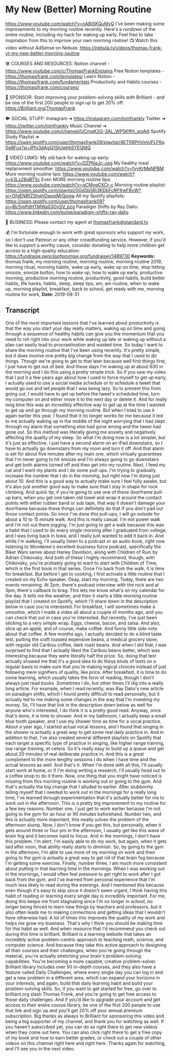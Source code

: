 # My New (Better) Morning Routine
https://www.youtube.com/watch?v=nABiSKQuMvQ
I've been making some improvements to my morning routine recently. Here's a rundown of the entire routine, including my hack for waking up early. Feel free to take inspiration from this to improve your own morning routine!
📺 Watch this video without AdSense on Nebula: https://nebula.tv/videos/thomas-frank-yt-my-new-better-morning-routine

🛠 COURSES AND RESOURCES: 
Notion channel - https://www.youtube.com/c/ThomasFrankExplains
Free Notion templates - https://thomasjfrank.com/templates/
Learn Notion - https://thomasjfrank.com/fundamentals
Productivity and Habits courses - https://thomasjfrank.com/courses/

🦙 SPONSOR: 
Start improving your problem-solving skills with Brilliant - and be one of the first 200 people to sign up to get 20% off: https://Brilliant.org/ThomasFrank

🐦 SOCIAL STUFF:
Instagram ➔ https://instagram.com/tomfrankly
Twitter ➔ https://twitter.com/tomfrankly
Music Channel ➔ https://www.youtube.com/channel/UCmqK2G-3AL_WP5KffH_wqAA
Spotify Study Playlist ➔ https://open.spotify.com/user/thomasfrank09/playlist/4ETfiRPHVmUFLF6q0g8Fux?si=IPfx3dAgQ1SIUwhh5YEQMQ

🔗 VIDEO LINKS:
My old hack for waking up early:
https://www.youtube.com/watch?v=DZPNqJc-Jeg
My healthy meal replacement smoothie:
https://www.youtube.com/watch?v=fyyKrMeNPBM
More morning routine tips:
https://www.youtube.com/watch?v=k3Ls28qBT5c
Even MORE morning routine tips:
https://www.youtube.com/watch?v=gCMyqCXCr-c
Morning routine playlist:
https://open.spotify.com/playlist/0Gd5bSRi3KDbFcRPXwFBvW?si=OfgENRfZShqhGwopMrQoqw
All my Spotify playlists:
https://open.spotify.com/user/thomasfrank09?si=jBc5mPdHTMWa03OvSV_pzg
Paradigm Shifts by Ray Dalio:
https://www.linkedin.com/pulse/paradigm-shifts-ray-dalio

👐 BUSINESS:
Please contact my agent at thomasfrank@standard.tv

💰 I'm fortunate enough to work with great sponsors who support my work, so I don't use Patreon or any other crowdfunding service. However, if you'd like to support a worthy cause, consider donating to help more children get access to a high-quality education: https://fundraise.pencilsofpromise.org/fundraiser/1489730
**Keywords:** thomas frank, my morning routine, morning routine, morning routine 2019, morning ritual, morning habits, wake up early, wake up on time, stop hitting snooze, snooze button, how to wake up, how to wake up early, productive morning, productive morning routine, productivity, good habits, build better habits, life hacks, habits, sleep, sleep tips, am, am routine, when to wake up, morning playlist, breakfast, back to school, get ready with me, morning routine for work, 
**Date:** 2019-08-31

## Transcript
 One of the most important lessons that I've learned about productivity is that the way you start your day really matters, waking up on time and going through a sequence of healthy habits can give you the momentum that you need to roll right into your work while waking up late or waking up without a plan can easily lead to procrastination and wasted time. So today I want to share the morning routine that I've been using recently. It's pretty simple, but it does involve one pretty big change from the way that I used to do things. Though we're going to get to that later because well first things first, I just have to get out of bed. And these days I'm waking up at about 630 in the morning and I do this using a pretty simple trick. So if you saw my video that I put it a few years ago about how I used to force myself to get up early, I actually used to use a social media schedule or to schedule a tweet that would go out and tell people that I was being lazy. So to prevent this from going out, I would have to get up before the tweet's scheduled time, turn my computer on and either move it to the next day or delete it. And for really long time this was an incredibly effective way to get up at the time I wanted to get up and go through my morning routine. But when I tried to use it again earlier this year, I found that it no longer works for me because it led to me actually waking up in the middle of the night worrying that I had slept through my alarm that something else had gone wrong and the tweet had gone out. So this method was literally giving me anxiety and negatively affecting the quality of my sleep. So what I'm doing now is a lot simpler, but it's just as effective. I just have a second alarm on an iPad downstairs, so I have to actually go downstairs from my room and turn it off. And that alarm is set for about five minutes after my main one, which virtually guarantees that I'm never going to hit snooze and I'm always going to go downstairs and get both alarms turned off and then get into my routine. Next, I feed my cat and I want my plants and I do some pull-ups. I'm trying to gradually increase the number that I do in the morning, but right now I'm doing just about 10. And this is a good way to actually make sure I feel fully awake, but it's also just another good way to make sure that I stay in shape for rock climbing. And quick tip, if you're going to use one of these doorframe pull-up bars, when you get one taken old towel and wrap it around the contact points with either rubber band or sub tape, that way it doesn't damage your doorframe because these things can definitely do that if you don't pad out those contact points. So once I've done this pull-ups, I will go outside for about a 10 to 15 minute walk. And this is really casual. I'm not power walk and I'm not out there jogging. I'm just going to get a walk because this was a habit that I used to do every single morning after I graduated from college, and I was living back in Iowa, and I really just wanted to add it back in. And while I'm walking, I'll usually listen to a podcast or an audio book, right now listening to Wonderee's excellent business force podcast, specifically the Biker Wars series about Harley Davidson, along with Children of Ruin by Adrian Chikovsky. And both of these I highly recommend, though, with Chikovsky, you're probably going to want to start with Children of Time, which is the first book in that series. Once I'm back from the walk, it is time for breakfast. But before I get to cooking, I first activate a little routine that I created on my Echo speaker. Okay, start my morning. Today, there are two events remaining. At 2pm, there's podcast interview with the rock and at 3pm, there's callback to brag. This lets me know what's on my calendar for the day. It tells me the weather, and then it starts a little morning routine playlist that I created on Spotify, which I'll share down in the description below in case you're interested. For breakfast, I will sometimes make a smoothie, which I made a video all about a couple of months ago, and you can check that out in case you're interested. But recently, I've just been sticking to a very simple wrap. Eggs, cheese, bacon, and salsa. And also, slice up an apple, and of course, make coffee. And funny little side note about that coffee. A few months ago, I actually decided to do a blind taste test, putting the craft roasted expensive beans, a medical grocery store, with regular old Caribou coffee, dark roast beans. And when I did that, I was surprised to find that I actually liked the Caribou beans better, which was interesting because they were literally half the price. So, doing that test actually showed me that it's a good idea to do these kinds of tests on a regular basis to make sure that you're making logical choices instead of just following mere signifiers of quality, like price. After breakfast, it is time to do some learning, which usually takes the form of reading, though I don't always just read books. Sometimes I do, but other times I'll dig into a really long article. For example, when I read recently, was Ray Dalio's new article on paradigm shifts, which I found pretty difficult to read personally, but it actually led to me making some changes in the way that I'm investing my money. So, I'll have that link in the description down below as well for anyone who's interested, I do think it is a pretty good read. Anyway, once that's done, it is time to shower. And in my bathroom, I actually keep a small blue tooth speaker, and I use my shower time as time for a vocal practice. About a year ago, I started actual vocal lessons, and I found that singing in the shower is actually a great way to get some real daily practice in. And in addition to that, I've also created several different playlists on Spotify that each target a specific type of practice in singing, like higher range training, low range training, et cetera. So it's really easy to build up a queue and get about 20 minutes of real deliberate practice in. And this is a great compliment to the more lengthy sessions I do when I have time and the actual lessons as well. And that's it. When I'm done with all this, I'll usually start work at home, or if I'm doing writing a research, I'll usually head out to a coffee shop to do it there. Now, one thing that you might have noticed is missing from this morning routine is working out or going to the gym. And that's actually the big change that I alluded to earlier. After stubbornly telling myself that I needed to work out in the mornings for a really long time, I've learned through experimentation that it's actually better for me to work out in the afternoon. This is a pretty big improvement to my routine for a few key reasons. Number one, I just get to work earlier because I'm not going to the gym for an hour or 90 minutes beforehand. Number two, and this is actually more important, this neatly solves the problem of the afternoon slump. Now, I don't know if you get this, but personally, when it gets around three or four pm in the afternoon, I usually get like this wave of brain fog and it becomes hard to focus. And in the mornings, I don't have this problem. I'm alert, I'm easily able to do my work, but again, when it gets laid after noon, that ability really starts to diminish. So, by going to the gym in the afternoon, I'm able to use more of my morning on work and then going to the gym is actually a great way to get rid of that brain fog because I'm getting some exercise. Finally, number three, I am much more consistent about putting in that learning time in the mornings. When I was working out in the mornings, I would often feel pressure to get right to work after I got back from the gym, and I've learned from personal experience that I'm much less likely to read during the evenings. And I mentioned this because even though it's easy to skip since it doesn't seem urgent, I think having this habit of reading or learning every single day is incredibly important. For me, doing this keeps me from stagnating since I'm no longer in school, no longer being forced to learn new things by teachers and professors, but it also often leads me to making connections and getting ideas that I wouldn't have otherwise had. A lot of times this improves the quality of my work and helps me grow my business. That's why I think you should be making time for this habit as well. And when resource that I'd recommend you check out during this time is brilliant. Brilliant is a learning website that takes an incredibly active problem-centric approach to teaching math, science, and computer science. And because they take this active approach to designing all their courses and their challenges, when you're going through the material, you're actually stretching your brain's problem-solving capabilities. You're becoming a more capable, creative problem-solver. Brilliant library includes over 50 in-depth courses, and they also have a feature called Daily Challenges, where every single day you can log in and get a new problem in a different area, which can expand your horizons in your interests, and again, build that daily learning habit and build your problem-solving skills. So, if you want to get started for free, go over to brilliant.org slash Thomas Frank, and you're going to get free access to those daily challenges. And if you'd like to upgrade your account and get access to their entire course library, be one of the first 200 people to use that link and sign up and you'll get 20% off your annual premium subscription. Big thanks as always to Brilliant for sponsoring this video and being a big supporter of my channel, and thank you for watching as well. If you haven't subscribed yet, you can do so right there to get new videos when they come out here. You can also click right there to get a free copy of my book and how to earn better grades, or check out a couple of other videos on this channel right here and right here. Thanks again for watching, and I'll see you in the next video.
